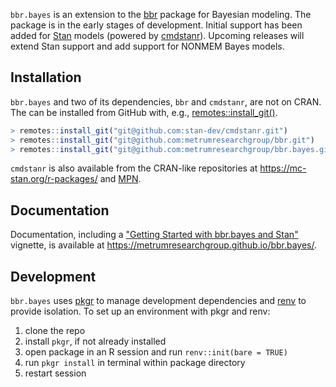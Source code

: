 
`bbr.bayes` is an extension to the [bbr] package for Bayesian
modeling.  The package is in the early stages of development.  Initial
support has been added for [Stan] models (powered by [cmdstanr]).
Upcoming releases will extend Stan support and add support for NONMEM
Bayes models.

## Installation

`bbr.bayes` and two of its dependencies, `bbr` and `cmdstanr`, are not
on CRAN.  The can be installed from GitHub with, e.g.,
[remotes::install_git()][rig].

```R
> remotes::install_git("git@github.com:stan-dev/cmdstanr.git")
> remotes::install_git("git@github.com:metrumresearchgroup/bbr.git")
> remotes::install_git("git@github.com:metrumresearchgroup/bbr.bayes.git")
```

`cmdstanr` is also available from the CRAN-like repositories at
<https://mc-stan.org/r-packages/> and [MPN].

## Documentation

Documentation, including a ["Getting Started with bbr.bayes and
Stan"][gss] vignette, is available at
<https://metrumresearchgroup.github.io/bbr.bayes/>.

## Development

`bbr.bayes` uses [pkgr] to manage development dependencies and [renv]
to provide isolation. To set up an environment with pkgr and renv:

 1. clone the repo
 2. install `pkgr`, if not already installed
 3. open package in an R session and run `renv::init(bare = TRUE)`
 4. run `pkgr install` in terminal within package directory
 5. restart session

<!-- TODO: Publish cheatsheet to https://metrumresearchgroup.github.io/cheatsheets/ and add link. -->

[bbr]: https://metrumresearchgroup.github.io/bbr
[cmdstanr]: https://mc-stan.org/cmdstanr/
[gss]: https://metrumresearchgroup.github.io/bbr.bayes/articles/getting-started-stan.html
[MPN]: https://mpn.metworx.com/docs/snapshots
[pkgr]: https://github.com/metrumresearchgroup/pkgr
[renv]: https://rstudio.github.io/renv/
[rig]: https://remotes.r-lib.org/reference/install_git.html
[Stan]: https://mc-stan.org/
